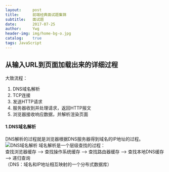 ```yaml
---
layout:     post
title:      前端经典面试题集锦
subtitle:   面试题
date:       2017-07-25
author:     Ywg
header-img: img/home-bg-o.jpg
catalog:    true
tags: JavaScript 
---
```


## 从输入URL到页面加载出来的详细过程
大致流程：
1. DNS域名解析
2. TCP连接
3. 发送HTTP请求
4. 服务器收到并处理请求，返回HTTP报文
5. 浏览器接收响应数据，并解析渲染页面

#### 1.DNS域名解析
DNS解析的过程就是浏览器根据DNS服务器得到域名的IP地址的过程。<br>
![DNS域名解析](https://sfault-image.b0.upaiyun.com/364/224/3642243792-5911b7a9a4a24_articlex)
域名解析是一个层级查找的过程：<br>
查找浏览器缓存 ——> 查找操作系统缓存 ——> 查找路由器缓存 ——> 查找本地DNS缓存 ——> 递归查询<br>
（DNS：域名和IP地址相互映射的一个分布式数据库）
